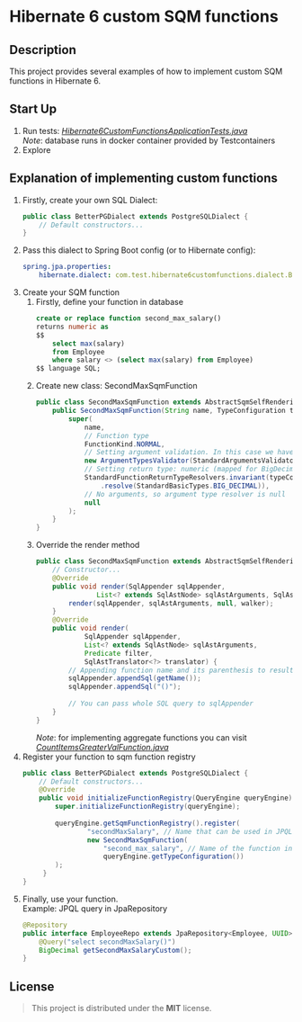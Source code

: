 # Hibernate 6 custom SQM functions

## Description

This project provides several examples of how to implement custom SQM functions in Hibernate 6.

## Start Up

1. Run tests:
   *[Hibernate6CustomFunctionsApplicationTests.java](/src/test/java/com/test/hibernate6customfunctions/Hibernate6CustomFunctionsApplicationTests.java)*  
   *Note*: database runs in docker container provided by Testcontainers
2. Explore

## Explanation of implementing custom functions

1. Firstly, create your own SQL Dialect:
    ```java
    public class BetterPGDialect extends PostgreSQLDialect {
        // Default constructors...
    }
    ```
2. Pass this dialect to Spring Boot config (or to Hibernate config):
    ```yaml
    spring.jpa.properties:
        hibernate.dialect: com.test.hibernate6customfunctions.dialect.BetterPGDialect
    ```
3. Create your SQM function
	1. Firstly, define your function in database
	   ```sql
	   create or replace function second_max_salary() 
	   returns numeric as 
	   $$
		   select max(salary) 
		   from Employee 
		   where salary <> (select max(salary) from Employee) 
	   $$ language SQL;
	   ```
	2. Create new class: SecondMaxSqmFunction
	   ```java
	   public class SecondMaxSqmFunction extends AbstractSqmSelfRenderingFunctionDescriptor {
		   public SecondMaxSqmFunction(String name, TypeConfiguration typeConfiguration) {
			   super(
				   name,
				   // Function type
				   FunctionKind.NORMAL,
				   // Setting argument validation. In this case we have no input args
				   new ArgumentTypesValidator(StandardArgumentsValidators.exactly(0)),
				   // Setting return type: numeric (mapped for BigDecimal)
				   StandardFunctionReturnTypeResolvers.invariant(typeConfiguration.getBasicTypeRegistry()
					   .resolve(StandardBasicTypes.BIG_DECIMAL)),
				   // No arguments, so argument type resolver is null 
				   null
			   );
		   }
	   }
	   ```
	3. Override the render method
	    ```java
		public class SecondMaxSqmFunction extends AbstractSqmSelfRenderingFunctionDescriptor {
			// Constructor...
			@Override
			public void render(SqlAppender sqlAppender, 
					   List<? extends SqlAstNode> sqlAstArguments, SqlAstTranslator<?> walker) {
				render(sqlAppender, sqlAstArguments, null, walker);
			}
			@Override
			public void render(
					SqlAppender sqlAppender,
					List<? extends SqlAstNode> sqlAstArguments,
					Predicate filter,
					SqlAstTranslator<?> translator) {
				// Appending function name and its parenthesis to result SQL query
				sqlAppender.appendSql(getName());
				sqlAppender.appendSql("()");
				
				// You can pass whole SQL query to sqlAppender
			}
		}
		```
	   *Note*: for implementing aggregate functions you can
	   visit
	   *[CountItemsGreaterValFunction.java](src/main/java/com/test/hibernate6customfunctions/fuctions/CountItemsGreaterValFunction.java)*
4. Register your function to sqm function registry
    ```java
    public class BetterPGDialect extends PostgreSQLDialect {
        // Default constructors...
        @Override
        public void initializeFunctionRegistry(QueryEngine queryEngine) {
            super.initializeFunctionRegistry(queryEngine);
            
            queryEngine.getSqmFunctionRegistry().register(
                    "secondMaxSalary", // Name that can be used in JPQL queries
                    new SecondMaxSqmFunction(
                        "second_max_salary", // Name of the function in the database
                        queryEngine.getTypeConfiguration())
            );
         }
    }
    ```
5. Finally, use your function.  
   Example: JPQL query in JpaRepository
   ```java
   @Repository
   public interface EmployeeRepo extends JpaRepository<Employee, UUID> {
	   @Query("select secondMaxSalary()")
	   BigDecimal getSecondMaxSalaryCustom();
   }
   ```

## License

> This project is distributed under the **MIT** license.
